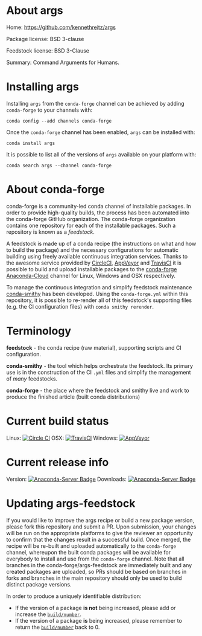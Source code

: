 About args
==========

Home: https://github.com/kennethreitz/args

Package license: BSD 3-clause

Feedstock license: BSD 3-Clause

Summary: Command Arguments for Humans.



Installing args
===============

Installing `args` from the `conda-forge` channel can be achieved by adding `conda-forge` to your channels with:

```
conda config --add channels conda-forge
```

Once the `conda-forge` channel has been enabled, `args` can be installed with:

```
conda install args
```

It is possible to list all of the versions of `args` available on your platform with:

```
conda search args --channel conda-forge
```


About conda-forge
=================

conda-forge is a community-led conda channel of installable packages.
In order to provide high-quality builds, the process has been automated into the
conda-forge GitHub organization. The conda-forge organization contains one repository
for each of the installable packages. Such a repository is known as a *feedstock*.

A feedstock is made up of a conda recipe (the instructions on what and how to build
the package) and the necessary configurations for automatic building using freely
available continuous integration services. Thanks to the awesome service provided by
[CircleCI](https://circleci.com/), [AppVeyor](http://www.appveyor.com/)
and [TravisCI](https://travis-ci.org/) it is possible to build and upload installable
packages to the [conda-forge](https://anaconda.org/conda-forge)
[Anaconda-Cloud](http://docs.anaconda.org/) channel for Linux, Windows and OSX respectively.

To manage the continuous integration and simplify feedstock maintenance
[conda-smithy](http://github.com/conda-forge/conda-smithy) has been developed.
Using the ``conda-forge.yml`` within this repository, it is possible to re-render all of
this feedstock's supporting files (e.g. the CI configuration files) with ``conda smithy rerender``.


Terminology
===========

**feedstock** - the conda recipe (raw material), supporting scripts and CI configuration.

**conda-smithy** - the tool which helps orchestrate the feedstock.
                   Its primary use is in the construction of the CI ``.yml`` files
                   and simplify the management of *many* feedstocks.

**conda-forge** - the place where the feedstock and smithy live and work to
                  produce the finished article (built conda distributions)

Current build status
====================

Linux: [![Circle CI](https://circleci.com/gh/conda-forge/args-feedstock.svg?style=shield)](https://circleci.com/gh/conda-forge/args-feedstock)
OSX: [![TravisCI](https://travis-ci.org/conda-forge/args-feedstock.svg?branch=master)](https://travis-ci.org/conda-forge/args-feedstock)
Windows: [![AppVeyor](https://ci.appveyor.com/api/projects/status/github/conda-forge/args-feedstock?svg=True)](https://ci.appveyor.com/project/conda-forge/args-feedstock/branch/master)

Current release info
====================
Version: [![Anaconda-Server Badge](https://anaconda.org/conda-forge/args/badges/version.svg)](https://anaconda.org/conda-forge/args)
Downloads: [![Anaconda-Server Badge](https://anaconda.org/conda-forge/args/badges/downloads.svg)](https://anaconda.org/conda-forge/args)


Updating args-feedstock
=======================

If you would like to improve the args recipe or build a new
package version, please fork this repository and submit a PR. Upon submission,
your changes will be run on the appropriate platforms to give the reviewer an
opportunity to confirm that the changes result in a successful build. Once
merged, the recipe will be re-built and uploaded automatically to the
`conda-forge` channel, whereupon the built conda packages will be available for
everybody to install and use from the `conda-forge` channel.
Note that all branches in the conda-forge/args-feedstock are
immediately built and any created packages are uploaded, so PRs should be based
on branches in forks and branches in the main repository should only be used to
build distinct package versions.

In order to produce a uniquely identifiable distribution:
 * If the version of a package **is not** being increased, please add or increase
   the [``build/number``](http://conda.pydata.org/docs/building/meta-yaml.html#build-number-and-string).
 * If the version of a package **is** being increased, please remember to return
   the [``build/number``](http://conda.pydata.org/docs/building/meta-yaml.html#build-number-and-string)
   back to 0.
